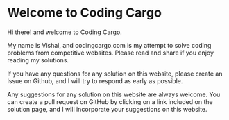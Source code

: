 [comment]: metadata=
[comment]: keywords=
[comment]: robots=
<h1>Welcome to Coding Cargo</h1>
<p>
Hi there! and welcome to Coding Cargo.
</p>
<p>
My name is Vishal, and codingcargo.com is my attempt to solve coding problems from competitive websites. Please read and share if you enjoy reading my solutions. 
</p>
<p>
If you have any questions for any solution on this website, please create an Issue on Github, and I will try to respond as early as possible.
</p>
<p>
Any suggestions for any solution on this website are always welcome. You can create a pull request on GitHub by clicking on a link included on the solution page, and I will incorporate your suggestions on this website.
</p>
